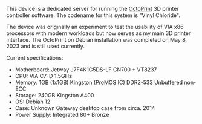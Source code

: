 This device is a dedicated server for running the [OctoPrint](https://octoprint.org/) 3D printer controller software. The codename for this system is "Vinyl Chloride".

The device was originally an experiment to test the usability of VIA x86 processors with modern workloads but now serves as my main 3D printer interface. The OctoPrint on Debian installation was completed on May 8, 2023 and is still used currently.

Current specifications:

- Motherboard: Jetway J7F4K1G5DS-LF CN700 + VT8237
- CPU: VIA C7-D 1.5GHz
- Memory: 1GB (1x1GB) Kingston (ProMOS IC) DDR2-533 Unbuffered non-ECC
- Storage: 240GB Kingston A400
- OS: Debian 12
- Case: Unknown Gateway desktop case from circa. 2014
- Power Supply: Integrated 80+ Bronze